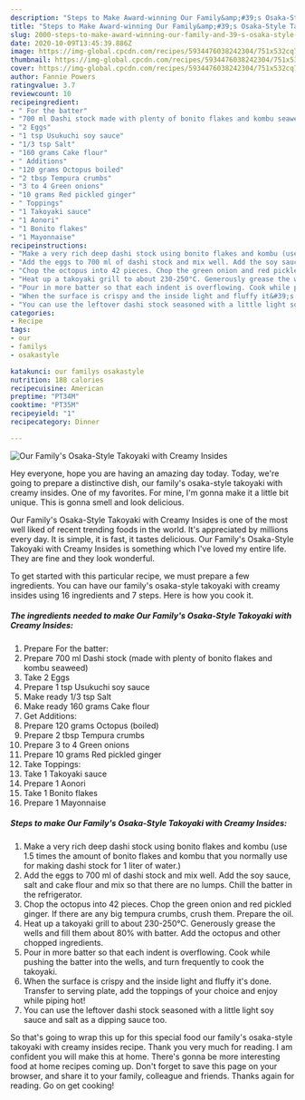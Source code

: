 ```yaml
---
description: "Steps to Make Award-winning Our Family&amp;#39;s Osaka-Style Takoyaki with Creamy Insides"
title: "Steps to Make Award-winning Our Family&amp;#39;s Osaka-Style Takoyaki with Creamy Insides"
slug: 2000-steps-to-make-award-winning-our-family-and-39-s-osaka-style-takoyaki-with-creamy-insides
date: 2020-10-09T13:45:39.886Z
image: https://img-global.cpcdn.com/recipes/5934476038242304/751x532cq70/our-familys-osaka-style-takoyaki-with-creamy-insides-recipe-main-photo.jpg
thumbnail: https://img-global.cpcdn.com/recipes/5934476038242304/751x532cq70/our-familys-osaka-style-takoyaki-with-creamy-insides-recipe-main-photo.jpg
cover: https://img-global.cpcdn.com/recipes/5934476038242304/751x532cq70/our-familys-osaka-style-takoyaki-with-creamy-insides-recipe-main-photo.jpg
author: Fannie Powers
ratingvalue: 3.7
reviewcount: 10
recipeingredient:
- " For the batter"
- "700 ml Dashi stock made with plenty of bonito flakes and kombu seaweed"
- "2 Eggs"
- "1 tsp Usukuchi soy sauce"
- "1/3 tsp Salt"
- "160 grams Cake flour"
- " Additions"
- "120 grams Octopus boiled"
- "2 tbsp Tempura crumbs"
- "3 to 4 Green onions"
- "10 grams Red pickled ginger"
- " Toppings"
- "1 Takoyaki sauce"
- "1 Aonori"
- "1 Bonito flakes"
- "1 Mayonnaise"
recipeinstructions:
- "Make a very rich deep dashi stock using bonito flakes and kombu (use 1.5 times the amount of bonito flakes and kombu that you normally use for making dashi stock for 1 liter of water.)"
- "Add the eggs to 700 ml of dashi stock and mix well. Add the soy sauce, salt and cake flour and mix so that there are no lumps. Chill the batter in the refrigerator."
- "Chop the octopus into 42 pieces. Chop the green onion and red pickled ginger. If there are any big tempura crumbs, crush them. Prepare the oil."
- "Heat up a takoyaki grill to about 230-250°C. Generously grease the wells and fill them about 80% with batter. Add the octopus and other chopped ingredients."
- "Pour in more batter so that each indent is overflowing. Cook while pushing the batter into the wells, and turn frequently to cook the takoyaki."
- "When the surface is crispy and the inside light and fluffy it&#39;s done. Transfer to serving plate, add the toppings of your choice and enjoy while piping hot!"
- "You can use the leftover dashi stock seasoned with a little light soy sauce and salt as a dipping sauce too."
categories:
- Recipe
tags:
- our
- familys
- osakastyle

katakunci: our familys osakastyle 
nutrition: 188 calories
recipecuisine: American
preptime: "PT34M"
cooktime: "PT35M"
recipeyield: "1"
recipecategory: Dinner

---
```



![Our Family&#39;s Osaka-Style Takoyaki with Creamy Insides](https://img-global.cpcdn.com/recipes/5934476038242304/751x532cq70/our-familys-osaka-style-takoyaki-with-creamy-insides-recipe-main-photo.jpg)

Hey everyone, hope you are having an amazing day today. Today, we're going to prepare a distinctive dish, our family&#39;s osaka-style takoyaki with creamy insides. One of my favorites. For mine, I'm gonna make it a little bit unique. This is gonna smell and look delicious.



Our Family&#39;s Osaka-Style Takoyaki with Creamy Insides is one of the most well liked of recent trending foods in the world. It's appreciated by millions every day. It is simple, it is fast, it tastes delicious. Our Family&#39;s Osaka-Style Takoyaki with Creamy Insides is something which I've loved my entire life. They are fine and they look wonderful.


To get started with this particular recipe, we must prepare a few ingredients. You can have our family&#39;s osaka-style takoyaki with creamy insides using 16 ingredients and 7 steps. Here is how you cook it.

<!--inarticleads1-->

##### The ingredients needed to make Our Family&#39;s Osaka-Style Takoyaki with Creamy Insides:

1. Prepare  For the batter:
1. Prepare 700 ml Dashi stock (made with plenty of bonito flakes and kombu seaweed)
1. Take 2 Eggs
1. Prepare 1 tsp Usukuchi soy sauce
1. Make ready 1/3 tsp Salt
1. Make ready 160 grams Cake flour
1. Get  Additions:
1. Prepare 120 grams Octopus (boiled)
1. Prepare 2 tbsp Tempura crumbs
1. Prepare 3 to 4 Green onions
1. Prepare 10 grams Red pickled ginger
1. Take  Toppings:
1. Take 1 Takoyaki sauce
1. Prepare 1 Aonori
1. Take 1 Bonito flakes
1. Prepare 1 Mayonnaise




<!--inarticleads2-->

##### Steps to make Our Family&#39;s Osaka-Style Takoyaki with Creamy Insides:

1. Make a very rich deep dashi stock using bonito flakes and kombu (use 1.5 times the amount of bonito flakes and kombu that you normally use for making dashi stock for 1 liter of water.)
1. Add the eggs to 700 ml of dashi stock and mix well. Add the soy sauce, salt and cake flour and mix so that there are no lumps. Chill the batter in the refrigerator.
1. Chop the octopus into 42 pieces. Chop the green onion and red pickled ginger. If there are any big tempura crumbs, crush them. Prepare the oil.
1. Heat up a takoyaki grill to about 230-250°C. Generously grease the wells and fill them about 80% with batter. Add the octopus and other chopped ingredients.
1. Pour in more batter so that each indent is overflowing. Cook while pushing the batter into the wells, and turn frequently to cook the takoyaki.
1. When the surface is crispy and the inside light and fluffy it&#39;s done. Transfer to serving plate, add the toppings of your choice and enjoy while piping hot!
1. You can use the leftover dashi stock seasoned with a little light soy sauce and salt as a dipping sauce too.




So that's going to wrap this up for this special food our family&#39;s osaka-style takoyaki with creamy insides recipe. Thank you very much for reading. I am confident you will make this at home. There's gonna be more interesting food at home recipes coming up. Don't forget to save this page on your browser, and share it to your family, colleague and friends. Thanks again for reading. Go on get cooking!
